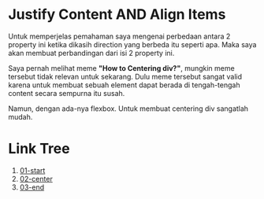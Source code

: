 # Justify Content AND Align Items

Untuk memperjelas pemahaman saya mengenai perbedaan antara 2 property ini ketika dikasih direction yang berbeda itu seperti apa. Maka saya akan membuat perbandingan dari isi 2 property ini.

Saya pernah melihat meme **"How to Centering div?"**, mungkin meme tersebut tidak relevan untuk sekarang. Dulu meme tersebut sangat valid karena untuk membuat sebuah element dapat berada di tengah-tengah content secara sempurna itu susah.

Namun, dengan ada-nya flexbox. Untuk membuat centering div sangatlah mudah.

# Link Tree

1. [01-start](https://github.com/naidra68/belajar-css/tree/main/02-css/14-flexbox/06-justify_and_items/01-start)
2. [02-center](https://github.com/naidra68/belajar-css/tree/main/02-css/14-flexbox/06-justify_and_items/02-center)
3. [03-end](https://github.com/naidra68/belajar-css/tree/main/02-css/14-flexbox/06-justify_and_items/03-end)